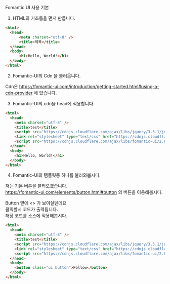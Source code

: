 Fomantic UI 사용 기본
  
1. HTML의 기초틀을 먼저 만듭니다.
  
```html
<html>
  <head>
      <meta charset="utf-8" />
      <title>제목</title>
  </head>
  <body>
      <h1>Hello, World!</h1>
  </body>
</html>
```
  
2. Fomantic-UI의 Cdn 을 불러옵니다.
  
Cdn은 https://fomantic-ui.com/introduction/getting-started.html#using-a-cdn-provider 에 있습니다.
  
3. Fomantic-UI의 cdn을 head에 적용합니다.
  
```html
<html>
  <head>
    <meta charset="utf-8" />
    <title>test</title>
    <script src="https://cdnjs.cloudflare.com/ajax/libs/jquery/3.3.1/jquery.min.js"></script>   
    <link rel="stylesheet" type="text/css" href="https://cdnjs.cloudflare.com/ajax/libs/fomantic-ui/2.8.5/semantic.min.css">
    <script src="https://cdnjs.cloudflare.com/ajax/libs/fomantic-ui/2.8.5/semantic.min.js"></script>
  </head>
  <body>
    <h1>Hello, World!</h1>
  </body>
</html>
```
  
4. Fomantic-UI의 템플릿중 하나를 불러와봅시다.
  
저는 기본 버튼을 불러오겠습니다.  
https://fomantic-ui.com/elements/button.html#button 의 버튼을 이용해봅시다.  
  
Button 옆에 <> 가 보이실텐데요  
클릭할시 코드가 출력됩니다.  
해당 코드를 소스에 적용해봅시다.  
  
```html
<html>
  <head>
    <meta charset="utf-8" />
    <title>test</title>
    <script src="https://cdnjs.cloudflare.com/ajax/libs/jquery/3.3.1/jquery.min.js"></script>
    <link rel="stylesheet" type="text/css" href="https://cdnjs.cloudflare.com/ajax/libs/fomantic-ui/2.8.5/semantic.min.css">
    <script src="https://cdnjs.cloudflare.com/ajax/libs/fomantic-ui/2.8.5/semantic.min.js"></script>
  </head>
  <body>
    <button class="ui button">Follow</button>
  </body>
</html>
```
